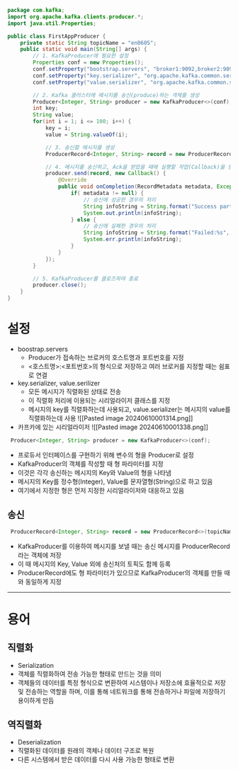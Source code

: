 ```java
package com.kafka;
import org.apache.kafka.clients.producer.*;
import java.util.Properties;

public class FirstAppProducer {
    private static String topicName = "en0605";
    public static void main(String[] args) {
        // 1. KafkaProducer에 필요한 설정
        Properties conf = new Properties();
        conf.setProperty("bootstrap.servers", "broker1:9092,broker2:9092,broker3:9092");
        conf.setProperty("key.serializer", "org.apache.kafka.common.serialization.IntegerSerializer");
        conf.setProperty("value.serializer", "org.apache.kafka.common.serialization.StringSerializer");

        // 2. Kafka 클러스터에 메시지를 송신(produce)하는 객체를 생성
        Producer<Integer, String> producer = new KafkaProducer<>(conf);
        int key;
        String value;
        for(int i = 1; i <= 100; i++) {
            key = i;
            value = String.valueOf(i);

            // 3. 송신할 메시지를 생성
            ProducerRecord<Integer, String> record = new ProducerRecord<>(topicName, key, value);

            // 4. 메시지를 송신하고, Ack을 받았을 때에 실행할 작업(Callback)을 등록한다
            producer.send(record, new Callback() {
                @Override
                public void onCompletion(RecordMetadata metadata, Exception e) {
                    if( metadata != null) {
                        // 송신에 성공한 경우의 처리
                        String infoString = String.format("Success partition:%d, offset:%d", metadata.partition(), metadata.offset());
                        System.out.println(infoString);
                    } else {
                        // 송신에 실패한 경우의 처리
                        String infoString = String.format("Failed:%s", e.getMessage());
                        System.err.println(infoString);
                    }
                }
            });
        }

        // 5. KafkaProducer를 클로즈하여 종료
        producer.close();
    }
}


```


# 설정 
- boostrap.servers 
	- Producer가 접속하는 브로커의 호스트명과 포트번호를 지정 
	- <호스트명>:<포트번호>의 형식으로 저장하고 여러 브로커를 지정할 때는 쉼표로 연결 
- key.serializer, value.serilizer 
	- 모든 메시지가 직렬화된 상태로 전송 
	- 이 직렬화 처리에 이용되는 시리얼라이저 클래스를 지정 
	- 메시지의 key를 직렬화하는데 사용되고, value.serializer는 메시지의 value를 직렬화하는데 사용 
![[Pasted image 20240610001314.png]]
- 카프카에 있는 시리얼라이저 
![[Pasted image 20240610001338.png]]

```java
 Producer<Integer, String> producer = new KafkaProducer<>(conf);
```
- 프로듀서 인터페이스를 구현하기 위해 변수의 형을 Producer로 설정 
- KafkaProducer의 객체를 작성할 때 형 파라미터를 지정 
- 이것은 각각 송신하는 메시지의 Key와 Value의 형을 나타냄 
- 메시지의 Key를 정수형(Integer), Value를 문자열형(String)으로 하고 있음 
- 여기에서 지정한 형은 먼저 지정한 시리얼라이저와 대응하고 있음 
## 송신 
```java
 ProducerRecord<Integer, String> record = new ProducerRecord<>(topicName, key, value);
```
- KafkaProducer를 이용하여 메시지를 보낼 때는 송신 메시지를 ProducerRecord라는 객체에 저장 
- 이 때 메시지의 Key, Value 외에 송신처의 토픽도 함께 등록 
- ProducerRecord에도 형 파라미터가 있으므로 KafkaProducer의 객체를 만들 때와 동일하게 지정 






---
# 용어 
## 직렬화 
- Serialization
- 객체를 직렬화하여 전송 가능한 형태로 만드는 것을 의미 
- 객체들의 데이터를 특정 형식으로 변환하여 시스템이나 저장소에 효율적으로 저장 및 전송하는 역할을 하며, 이를 통해 네트워크를 통해 전송하거나 파일에 저장하기 용이하게 만듬 
## 역직렬화 
- Deserialization
- 직렬화된 데이터를 원래의 객체나 데이터 구조로 복원 
- 다른 시스템에서 받은 데이터를 다시 사용 가능한 형태로 변환 